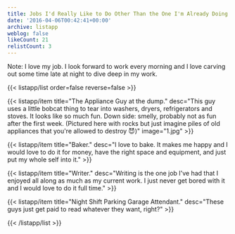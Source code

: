 ```yaml
---
title: Jobs I'd Really Like to Do Other Than the One I'm Already Doing
date: '2016-04-06T00:42:41+00:00'
archive: listapp
weblog: false
likeCount: 21
relistCount: 3
---
```


Note: I love my job. I look forward to work every morning and I love carving out some time late at night to dive deep in my work.

<!--more-->

{{< listapp/list order=false reverse=false >}}

   {{< listapp/item title="The Appliance Guy at the dump."
      desc="This guy uses a little bobcat thing to tear into washers, dryers, refrigerators and stoves. It looks like so much fun. Down side: smelly, probably not as fun after the first week. (Pictured here with rocks but just imagine piles of old appliances that you're allowed to destroy 😈)"
      image="1.jpg" >}}

   {{< listapp/item title="Baker."
      desc="I love to bake. It makes me happy and I would love to do it for money, have the right space and equipment, and just put my whole self into it." >}}

   {{< listapp/item title="Writer."
      desc="Writing is the one job I've had that I enjoyed all along as much as my current work. I just never get bored with it and I would love to do it full time." >}}

   {{< listapp/item title="Night Shift Parking Garage Attendant."
      desc="These guys just get paid to read whatever they want, right?" >}}

{{< /listapp/list >}}

